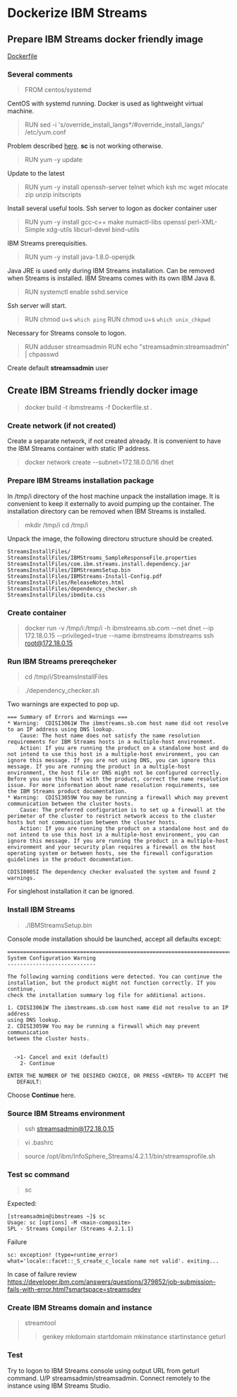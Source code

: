# Dockerize IBM Streams

## Prepare IBM Streams docker friendly image

[Dockerfile](Dockerfile.st)

### Several comments

> FROM centos/systemd

CentOS with systemd running. Docker is used as lightweight virtual machine.

> RUN sed -i 's/override_install_langs*/#override_install_langs/' /etc/yum.conf

Problem described [here](https://developer.ibm.com/answers/questions/379852/job-submission-fails-with-error.html?smartspace=streamsdev). __sc__ is not working otherwise.

> RUN yum -y update

Update to the latest
> RUN yum -y install openssh-server telnet which ksh mc wget mlocate zip unzip initscripts

Install several useful tools. Ssh server to logon as docker container user
> RUN yum -y install gcc-c++ make numactl-libs openssl perl-XML-Simple xdg-utils libcurl-devel bind-utils

IBM Streams prerequisities.

> RUN yum -y install java-1.8.0-openjdk

Java JRE is used only during IBM Streams installation. Can be removed when Streams is installed. IBM Streams comes with its own IBM Java 8.
> RUN systemctl enable sshd.service

Ssh server will start.

> RUN chmod u+s `which ping`
> RUN chmod u+s `which unix_chkpwd`

Necessary for Streams console to logon.

> RUN adduser streamsadmin
> RUN echo "streamsadmin:streamsadmin" | chpasswd

Create default __streamsadmin__ user

## Create IBM Streams friendly docker image

> docker build -t ibmstreams -f Dockerfile.st .

### Create network (if not created)
Create a separate network, if not created already. It is convenient to have the IBM Streams container with static IP address.
> docker network create --subnet=172.18.0.0/16 dnet

### Prepare IBM Streams installation package

In /tmp/i directory of the host machine unpack the installation image. It is convenient to keep it externally to avoid pumping up the container. The installation directory can be removed when IBM Streams is installed.

> mkdir /tmp/i
> cd /tmp/i

Unpack the image, the following directoru structure should be created.

```
StreamsInstallFiles/
StreamsInstallFiles/IBMStreams_SampleResponseFile.properties
StreamsInstallFiles/com.ibm.streams.install.dependency.jar
StreamsInstallFiles/IBMStreamsSetup.bin
StreamsInstallFiles/IBMStreams-Install-Config.pdf
StreamsInstallFiles/ReleaseNotes.html
StreamsInstallFiles/dependency_checker.sh
StreamsInstallFiles/ibmdita.css
```
### Create container

> docker run -v /tmp/i:/tmp/i  -h ibmstreams.sb.com --net dnet --ip 172.18.0.15 --privileged=true --name ibmstreams ibmstreams
> ssh root@172.18.0.15

### Run IBM Streams prereqcheker

> cd /tmp/i/StreamsInstallFiles

> ./dependency_checker.sh

Two warnings are expected to pop up.

```
=== Summary of Errors and Warnings ===
* Warning:  CDISI3061W The ibmstreams.sb.com host name did not resolve to an IP address using DNS lookup.
    Cause: The host name does not satisfy the name resolution requirements for IBM Streams hosts in a multiple-host environment.
    Action: If you are running the product on a standalone host and do not intend to use this host in a multiple-host environment, you can ignore this message. If you are not using DNS, you can ignore this message. If you are running the product in a multiple-host environment, the host file or DNS might not be configured correctly. Before you use this host with the product, correct the name resolution issue. For more information about name resolution requirements, see the IBM Streams product documentation.
* Warning:  CDISI3059W You may be running a firewall which may prevent communication between the cluster hosts.
    Cause: The preferred configuration is to set up a firewall at the perimeter of the cluster to restrict network access to the cluster hosts but not communication between the cluster hosts.
    Action: If you are running the product on a standalone host and do not intend to use this host in a multiple-host environment, you can ignore this message. If you are running the product in a multiple-host environment and your security plan requires a firewall on the host operating system or between hosts, see the firewall configuration guidelines in the product documentation.

CDISI0005I The dependency checker evaluated the system and found 2 warnings.
```

For singlehost installation it can be ignored.

### Install IBM Streams

> ./IBMStreamsSetup.bin 

Console mode installation should be launched, accept all defaults except:

```
===============================================================================
System Configuration Warning
----------------------------

The following warning conditions were detected. You can continue the 
installation, but the product might not function correctly. If you continue, 
check the installation summary log file for additional actions.

1. CDISI3061W The ibmstreams.sb.com host name did not resolve to an IP address
using DNS lookup.
2. CDISI3059W You may be running a firewall which may prevent communication 
between the cluster hosts.


  ->1- Cancel and exit (default)
    2- Continue

ENTER THE NUMBER OF THE DESIRED CHOICE, OR PRESS <ENTER> TO ACCEPT THE 
   DEFAULT: 
```
Choose __Continue__ here.

### Source IBM Streams environment

>ssh streamsadmin@172.18.0.15

>vi .bashrc

>source /opt/ibm/InfoSphere_Streams/4.2.1.1/bin/streamsprofile.sh

### Test __sc__ command

>sc

Expected:
```
[streamsadmin@ibmstreams ~]$ sc
Usage: sc [options] -M <main-composite>
SPL - Streams Compiler (Streams 4.2.1.1)
```
Failure
```
sc: exception! (type=runtime_error) what='locale::facet::_S_create_c_locale name not valid'. exiting...
```
In case of failure review https://developer.ibm.com/answers/questions/379852/job-submission-fails-with-error.html?smartspace=streamsdev

### Create IBM Streams domain and instance

> streamtool
>>genkey
>>mkdomain
>>startdomain
>>mkinstance
>>startinstance
>>geturl

### Test 
Try to logon to IBM Streams console using output URL from geturl command. U/P streamsadmin/streamsadmin. Connect remotely to the instance using IBM Streams Studio.
